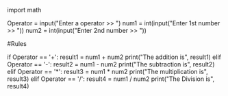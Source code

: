 import math

Operator = input("Enter a operator >> ")
num1 = int(input("Enter 1st number >> "))
num2 = int(input("Enter 2nd number >> "))

#Rules

if Operator == '+':
    result1 = num1 + num2
    print("The addition is", result1)
elif Operator == '-':
    result2 = num1 - num2
    print("The subtraction is", result2)
elif Operator == '*':
    result3 = num1 * num2
    print("The multiplication is", result3)
elif Operator == '/':
    result4 = num1 / num2
    print("The Division is", result4)
